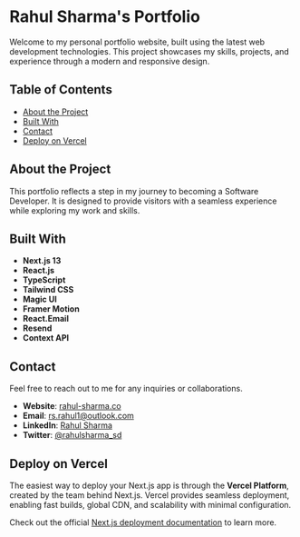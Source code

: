 # Rahul Sharma's Portfolio

Welcome to my personal portfolio website, built using the latest web development technologies. This project showcases my skills, projects, and experience through a modern and responsive design.

## Table of Contents
- [About the Project](#about-the-project)
- [Built With](#built-with)
- [Contact](#contact)
- [Deploy on Vercel](#deploy)

## About the Project

This portfolio reflects a step in my journey to becoming a Software Developer. It is designed to provide visitors with a seamless experience while exploring my work and skills.

## Built With
- **Next.js 13**
- **React.js**
- **TypeScript**
- **Tailwind CSS**
- **Magic UI**
- **Framer Motion**
- **React.Email**
- **Resend**
- **Context API**

## Contact

Feel free to reach out to me for any inquiries or collaborations.

- **Website**: [rahul-sharma.co](https://rahul-sharma.co)  
- **Email**: [rs.rahul1@outlook.com](mailto:rs.rahul1@outlook.com)  
- **LinkedIn**: [Rahul Sharma](https://www.linkedin.com/in/rahulsharma-cs/)  
- **Twitter**: [@rahulsharma_sd](https://twitter.com/rahulsharma_sd)

## Deploy on Vercel

The easiest way to deploy your Next.js app is through the **Vercel Platform**, created by the team behind Next.js. Vercel provides seamless deployment, enabling fast builds, global CDN, and scalability with minimal configuration.

Check out the official [Next.js deployment documentation](https://nextjs.org/docs/deployment) to learn more.
